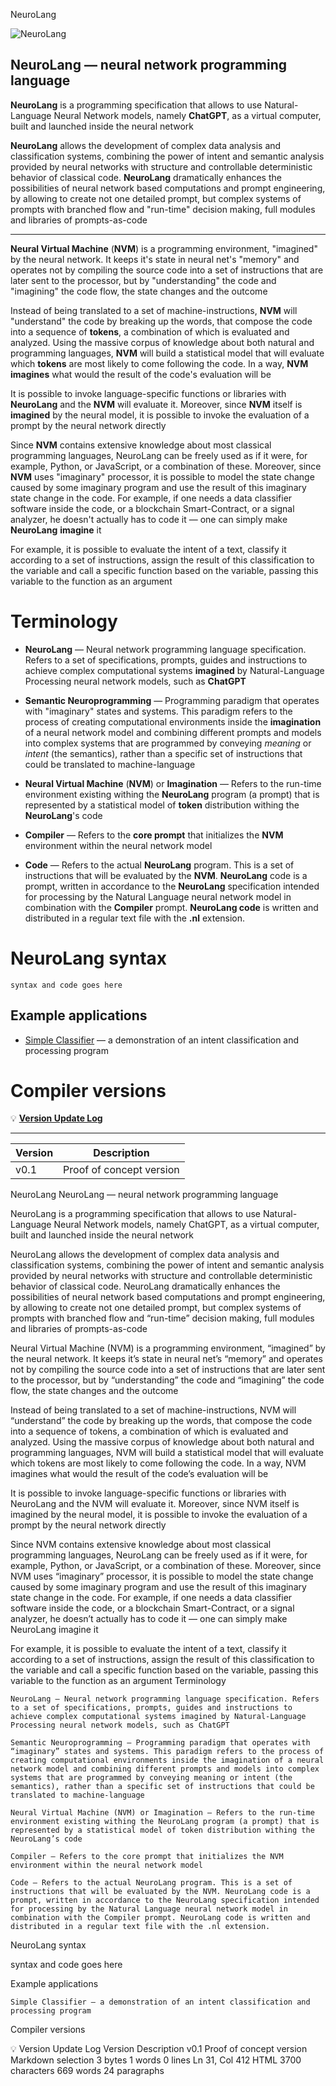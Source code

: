 
NeuroLang

![NeuroLang](https://d2w9rnfcy7mm78.cloudfront.net/20246949/original_6cccd63dd5972a136846dd370e70b741.png?1675709623?bc=0)
## NeuroLang — neural network programming language

**NeuroLang** is a programming specification that allows to use Natural-Language Neural Network models, namely **ChatGPT**, as a virtual computer, built and launched inside the neural network

**NeuroLang** allows the development of complex data analysis and classification systems, combining the power of intent and semantic analysis provided by neural networks with structure and controllable deterministic behavior of classical code. **NeuroLang** dramatically enhances the possibilities of neural network based computations and prompt engineering, by allowing to create not one detailed prompt, but complex systems of prompts with branched flow and "run-time" decision making, full modules and libraries of prompts-as-code

---

**Neural Virtual Machine** (**NVM**) is a programming environment, "imagined" by the neural network. It keeps it's state in neural net's "memory" and operates not by compiling the source code into a set of instructions that are later sent to the processor, but by "understanding" the code and "imagining" the code flow, the state changes and the outcome

Instead of being translated to a set of machine-instructions, **NVM** will "understand" the code by breaking up the words, that compose the code into a sequence of **tokens**, a combination of which is evaluated and analyzed. Using the massive corpus of knowledge about both natural and programming languages, **NVM** will build a statistical model that will evaluate which **tokens** are most likely to come following the code. In a way, **NVM** **imagines** what would the result of the code's evaluation will be

It is possible to invoke language-specific functions or libraries with **NeuroLang** and the **NVM** will evaluate it. Moreover, since **NVM** itself is **imagined** by the neural model, it is possible to invoke the evaluation of a prompt by the neural network directly

Since **NVM** contains extensive knowledge about most classical programming languages, NeuroLang can be freely used as if it were, for example, Python, or JavaScript, or a combination of these. Moreover, since **NVM** uses "imaginary" processor, it is possible to model the state change caused by some imaginary program and use the result of this imaginary state change in the code. For example, if one needs a data classifier software inside the code, or a blockchain Smart-Contract, or a signal analyzer, he doesn't actually has to code it — one can simply make **NeuroLang** **imagine** it

For example, it is possible to evaluate the intent of a text, classify it according to a set of instructions, assign the result of this classification to the variable and call a specific function based on the variable, passing this variable to the function as an argument


# Terminology

 - **NeuroLang** — Neural network programming language specification. Refers to a set of specifications, prompts, guides and instructions to achieve complex computational systems **imagined** by Natural-Language Processing neural network models, such as **ChatGPT**

 - **Semantic Neuroprogramming** — Programming paradigm that operates with "imaginary" states and systems. This paradigm refers to the process of creating computational environments inside the **imagination** of a neural network model and combining different prompts and models into complex systems that are programmed by conveying *meaning* or *intent* (the semantics), rather than a specific set of instructions that could be translated to machine-language
 
 - **Neural Virtual Machine** (**NVM**) or **Imagination** — Refers to the run-time environment existing withing the **NeuroLang** program (a prompt) that is represented by a statistical model of **token** distribution withing the **NeuroLang**'s code

- **Compiler** — Refers to the **core prompt** that initializes the **NVM** environment within the neural network model

- **Code** — Refers to the actual **NeuroLang** program. This is a set of instructions that will be evaluated by the **NVM**. **NeuroLang** code is a prompt, written in accordance to the **NeuroLang** specification intended for processing by the Natural Language neural network model in combination with the **Compiler** prompt. **NeuroLang code** is written and distributed in a regular text file with the **.nl** extension.

# NeuroLang syntax

```
syntax and code goes here
```

## Example applications

- [Simple Classifier](https://github.com/DippyArtu/neurolang/codeExamples/simpleClassifier/) — a demonstration of an intent classification and processing program

# Compiler versions

💡 **[Version Update Log](https://github.com/DippyArtu/neurolang/versionLog)**

---
|**Version**| **Description** |
|--|--|
| v0.1 | Proof of concept version |

NeuroLang
NeuroLang — neural network programming language

NeuroLang is a programming specification that allows to use Natural-Language Neural Network models, namely ChatGPT, as a virtual computer, built and launched inside the neural network

NeuroLang allows the development of complex data analysis and classification systems, combining the power of intent and semantic analysis provided by neural networks with structure and controllable deterministic behavior of classical code. NeuroLang dramatically enhances the possibilities of neural network based computations and prompt engineering, by allowing to create not one detailed prompt, but complex systems of prompts with branched flow and “run-time” decision making, full modules and libraries of prompts-as-code

Neural Virtual Machine (NVM) is a programming environment, “imagined” by the neural network. It keeps it’s state in neural net’s “memory” and operates not by compiling the source code into a set of instructions that are later sent to the processor, but by “understanding” the code and “imagining” the code flow, the state changes and the outcome

Instead of being translated to a set of machine-instructions, NVM will “understand” the code by breaking up the words, that compose the code into a sequence of tokens, a combination of which is evaluated and analyzed. Using the massive corpus of knowledge about both natural and programming languages, NVM will build a statistical model that will evaluate which tokens are most likely to come following the code. In a way, NVM imagines what would the result of the code’s evaluation will be

It is possible to invoke language-specific functions or libraries with NeuroLang and the NVM will evaluate it. Moreover, since NVM itself is imagined by the neural model, it is possible to invoke the evaluation of a prompt by the neural network directly

Since NVM contains extensive knowledge about most classical programming languages, NeuroLang can be freely used as if it were, for example, Python, or JavaScript, or a combination of these. Moreover, since NVM uses “imaginary” processor, it is possible to model the state change caused by some imaginary program and use the result of this imaginary state change in the code. For example, if one needs a data classifier software inside the code, or a blockchain Smart-Contract, or a signal analyzer, he doesn’t actually has to code it — one can simply make NeuroLang imagine it

For example, it is possible to evaluate the intent of a text, classify it according to a set of instructions, assign the result of this classification to the variable and call a specific function based on the variable, passing this variable to the function as an argument
Terminology

    NeuroLang — Neural network programming language specification. Refers to a set of specifications, prompts, guides and instructions to achieve complex computational systems imagined by Natural-Language Processing neural network models, such as ChatGPT

    Semantic Neuroprogramming — Programming paradigm that operates with “imaginary” states and systems. This paradigm refers to the process of creating computational environments inside the imagination of a neural network model and combining different prompts and models into complex systems that are programmed by conveying meaning or intent (the semantics), rather than a specific set of instructions that could be translated to machine-language

    Neural Virtual Machine (NVM) or Imagination — Refers to the run-time environment existing withing the NeuroLang program (a prompt) that is represented by a statistical model of token distribution withing the NeuroLang’s code

    Compiler — Refers to the core prompt that initializes the NVM environment within the neural network model

    Code — Refers to the actual NeuroLang program. This is a set of instructions that will be evaluated by the NVM. NeuroLang code is a prompt, written in accordance to the NeuroLang specification intended for processing by the Natural Language neural network model in combination with the Compiler prompt. NeuroLang code is written and distributed in a regular text file with the .nl extension.

NeuroLang syntax

syntax and code goes here

Example applications

    Simple Classifier — a demonstration of an intent classification and processing program

Compiler versions

💡 Version Update Log
Version 	Description
v0.1 	Proof of concept version
Markdown selection 3 bytes 1 words 0 lines Ln 31, Col 412
HTML 3700 characters 669 words 24 paragraphs
